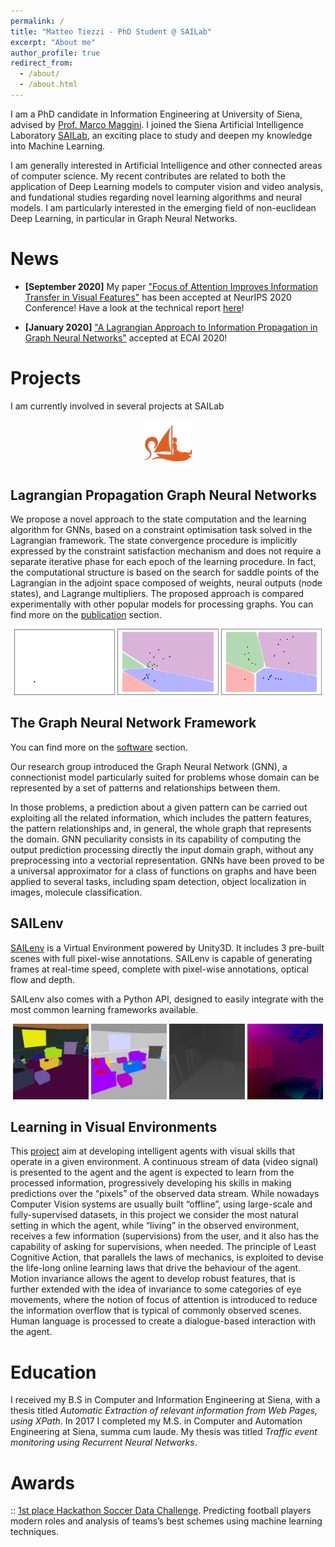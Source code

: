 ```yaml
---
permalink: /
title: "Matteo Tiezzi - PhD Student @ SAILab"
excerpt: "About me"
author_profile: true
redirect_from: 
  - /about/
  - /about.html
---
```




I am a PhD candidate in Information Engineering at University of Siena, advised by [Prof. Marco Maggini](http://sailab.diism.unisi.it/people/marco-maggini/).
I joined the Siena Artificial Intelligence Laboratory [SAILab](https://sailab.diism.unisi.it/), an exciting place to study and deepen my knowledge into Machine Learning.

I am generally interested in Artificial Intelligence and other connected areas of computer science.
My recent contributes are related to both the application of 
Deep Learning models to computer vision and video analysis, and fundational studies regarding novel learning algorithms and neural models.
I am particularly interested in the emerging field of non-euclidean Deep Learning, in particular in Graph Neural Networks.



News
====
- **[September 2020]** My paper ["Focus of Attention Improves Information Transfer in Visual Features"](https://mtiezzi.github.io/publication/2020-09-25-focus) has been accepted at NeurIPS 2020 Conference! Have a look at the technical report [here](https://arxiv.org/abs/2006.09229)!

- **[January 2020]** ["A Lagrangian Approach to Information Propagation in Graph Neural Networks"](https://mtiezzi.github.io/publication/2020-03-17-lpgnn) accepted at ECAI 2020!


Projects
========

I am currently involved in several projects at SAILab

<p align="middle">
  <img src="../images/sailab.png" width="15%" />
</p>


Lagrangian Propagation Graph Neural Networks
--------------------------------------------

We propose a novel approach to the state computation and the learning algorithm for GNNs, based on a constraint optimisation task solved in the Lagrangian framework. The state convergence procedure is implicitly expressed by the constraint satisfaction mechanism and does not require a separate iterative phase for each epoch of the learning procedure. 
In fact, the computational structure is based on the search for saddle points of the Lagrangian in the adjoint space composed of weights, neural outputs (node states), and Lagrange multipliers. 
The proposed approach is compared experimentally with other popular models for processing graphs. 
You can find more on the [publication](https://mtiezzi.github.io/publications/) section.

<p align="middle">
  <img src="../images/fig_0.png" width="32%" />
  <img src="../images/fig_final200.png" width="32%" /> 
  <img src="../images/fig_final9900.png" width="32%" />
</p>


The Graph Neural Network Framework
----------------------------------
You can find more on the [software](https://mtiezzi.github.io/software/) section.

Our research group introduced the Graph Neural Network (GNN), a connectionist model particularly suited for problems whose domain can be represented by a set of patterns and relationships between them.

In those problems, a prediction about a given pattern can be carried out exploiting all the related information, which includes the pattern features, the pattern relationships and, in general, the whole graph that represents the domain. GNN peculiarity consists in its capability of computing the output prediction processing directly the input domain graph, without any preprocessing into a vectorial representation.
GNNs have been proved to be a universal approximator for a class of functions on graphs and have been applied to several tasks, including spam detection, object localization in images, molecule classification.

SAILenv
-------
[SAILenv](http://sailab.diism.unisi.it/sailenv/) is a Virtual Environment powered by Unity3D. It includes 3 pre-built scenes with full pixel-wise annotations. SAILenv is capable of generating frames at real-time speed, complete with pixel-wise annotations, optical flow and depth.

SAILenv also comes with a Python API, designed to easily integrate with the most common learning frameworks available.

<p align="middle">
  <img src="../images/instance-150x150.png" width="24%" />
  <img src="../images/category-150x150.png" width="24%" /> 
  <img src="../images/depth-150x150.png" width="24%" />
  <img src="../images/room02_flow-150x150.png" width="24%" />
</p>



Learning in Visual Environments
-------------------------------

This [project](http://sailab.diism.unisi.it/lve/) aim at developing intelligent agents with visual skills that operate in a given environment. A continuous stream of data (video signal) is presented to the agent and the agent is expected to learn from the processed information, progressively developing his skills in making predictions over the “pixels” of the observed data stream. While nowadays Computer Vision systems are usually built “offline”, using large-scale and fully-supervised datasets, in this project we consider the most natural setting in which the agent, while “living” in the observed environment, receives a few information (supervisions) from the user, and it also has the capability of asking for supervisions, when needed. The principle of Least Cognitive Action, that parallels the laws of mechanics, is exploited to devise the life-long online learning laws that drive the behaviour of the agent. Motion invariance allows the agent to develop robust features, that is further extended with the idea of invariance to some categories of eye movements, where the notion of focus of attention is introduced to reduce the information overflow that is typical of commonly observed scenes. Human language is processed to create a dialogue-based interaction with the agent.


Education
=========
I received my B.S in Computer and Information Engineering at Siena, with a thesis titled *Automatic Extraction of relevant information from Web Pages, using XPath*.
In 2017 I completed my M.S. in Computer and Automation Engineering at Siena, summa cum laude.
My thesis was titled *Traffic event monitoring using Recurrent Neural Networks*.

Awards
======

:: [1st place Hackathon Soccer Data Challenge](http://sailab.diism.unisi.it/first-place-at-sobigdata-soccer-data-challenge/).
Predicting football players modern roles and analysis of teams’s best schemes using machine learning techniques.

